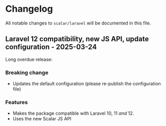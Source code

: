 # Changelog

All notable changes to `scalar/laravel` will be documented in this file.

## Laravel 12 compatibility, new JS API, update configuration - 2025-03-24

Long overdue release:

### Breaking change

* Updates the default configuration (please re-publish the configuration file)

### Features

* Makes the package compatible with Laravel 10, 11 *and* 12.
* Uses the new Scalar JS API
